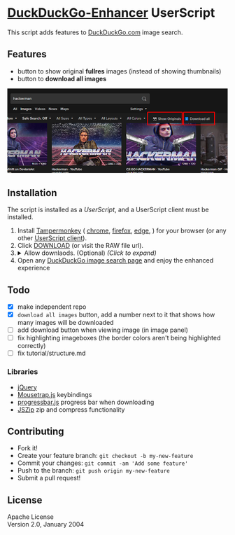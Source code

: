 # [DuckDuckGo-Enhancer](https://github.com/FarisHijazi/DuckDuckGo-Enhancer) UserScript

This script adds features to [DuckDuckGo.com](https://DuckDuckGo.com) image search.

## Features

- button to show original **fullres** images (instead of showing thumbnails)
- button to **download all images**

![screenshot](assets/Screenshot_DDG-Enhancer-duckbar-buttons.png)

## Installation

The script is installed as a *UserScript*, and a UserScript client must be installed.

1. Install [Tampermonkey](install:tampermonkey-chrome) (
  [chrome](install:tampermonkey-chrome),
  [firefox](install:tampermonkey-firefox),
  [edge](install:tampermonkey-edge),
  ) for your browser (or any other [UserScript client][guide:get-user-script]).
1. Click [DOWNLOAD][download-link] (or visit the RAW file url).
2.  <details>
    <summary>Allow downlaods. (Optional) <i>(Click to expand)</i></summary>
    <ul>
    <li>
    <a href="https://www.tampermonkey.net/faq.php#Q302">Enable <code>Browser API</code>.
      <br>
      <img alt="enable browser API beta" src="https://www.tampermonkey.net/images/animated/gm_download.gif">
    </a>
    <br>
    <ul>
      <li>Go to the Tampermonkey options page</li>
      <li>Scroll down to the <i>Downloads</i> section</li>
      <li>Double-check the <i>Whitelisted File Extensions</i> setting to not contain file extensions of executable files</li>
      <li>Select <i>Browser API</i> at the <i>Download Mode</i> option</li>
      <li>A notification may come up, you need to click at it and to click <i>confirm</i> at the permission grant dialog</li>
    </ul>
    </li>
    <li>When prompted, allow the script to load images, click <code>Always allow all domains</code> (only needed once).<br> <img src="./assets/Screenshot_tampermonkey_allow_connect.png" alt="allow connect permissions" width="250"></li>
    </ul>
    </details>
3. Open any [DuckDuckGo image search page](https://duckduckgo.com/?q=hackerman&atb=v73-5__&iar=images&iax=images&ia=images) and enjoy the enhanced experience


## Todo

- [x] make independent repo
- [x] `download all images` button, add a number next to it that shows how many images will be downloaded
- [ ] add download button when viewing image (in image panel)
- [ ] fix highlighting imageboxes (the border colors aren't being highlighted correctly)
- [ ] fix tutorial/structure.md

### Libraries

- [jQuery](https://jquery.com/)
- [Mousetrap.js](https://github.com/ccampbell/mousetrap) keybindings
- [progressbar.js](https://github.com/kimmobrunfeldt/progressbar.js/) progress bar when downloading
- [JSZip](https://github.com/Stuk/jszip) zip and compress functionality

## Contributing

- Fork it!
- Create your feature branch: `git checkout -b my-new-feature`
- Commit your changes: `git commit -am 'Add some feature'`
- Push to the branch: `git push origin my-new-feature`
- Submit a pull request!

## License

Apache License  
Version 2.0, January 2004


[guide:get-user-script]: https://openuserjs.org/about/Userscript-Beginners-HOWTO#how-do-i-get-going-
[guide:userscript]: https://simply-how.com/enhance-and-fine-tune-any-web-page-the-complete-user-scripts-guide#section-2
[guide:browser-API-beta]: https://www.tampermonkey.net/faq.php#Q302
[guide:browser-API-beta-gif]: https://www.tampermonkey.net/images/animated/gm_download.gif
[download-link]: https://github.com/FarisHijazi/DuckDuckGo-Enhancer/raw/master/DuckDuckGo-Enhancer.user.js
[install:tampermonkey-chrome]: https://www.tampermonkey.net/index.php?ext=dhdg&browser=chrome
[install:tampermonkey-firefox]: https://www.tampermonkey.net/index.php?ext=dhdg&browser=firefox
[install:tampermonkey-edge]: https://www.tampermonkey.net/index.php?ext=dhdg&browser=edge

[chrome-icon]: https://imgur.com/3C4iKO0.png
[firefox-icon]: https://imgur.com/Dy442GK.png
[edge-icon]: https://imgur.com/RlmwPGO.png
[opera-icon]: https://imgur.com/nSJ9htU.png
[safari-icon]: https://imgur.com/ENbaWUu.png
[webbrowser-icon]: https://imgur.com/EuDp4vP.png
[brave-icon]: https://imgur.com/z8yjLZ2.png
[torr-icon]: https://imgur.com/uhb8M86.png
